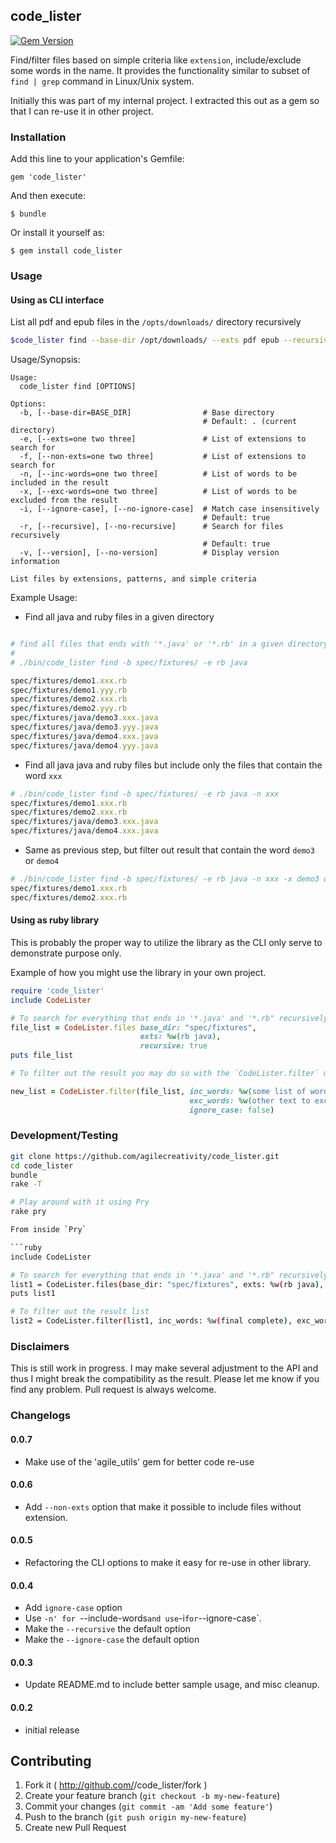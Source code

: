## code_lister

[![Gem Version](https://badge.fury.io/rb/code_lister.svg)](http://badge.fury.io/rb/code_lister)

Find/filter files based on simple criteria like `extension`, include/exclude some words in the name.
It provides the functionality similar to subset of `find | grep` command in Linux/Unix system.

Initially this was part of my internal project. I extracted this out as a gem so
that I can re-use it in other project.

### Installation

Add this line to your application's Gemfile:

    gem 'code_lister'

And then execute:

    $ bundle

Or install it yourself as:

    $ gem install code_lister

### Usage

#### Using as CLI interface

List all pdf and epub files in the `/opts/downloads/` directory recursively

```sh
$code_lister find --base-dir /opt/downloads/ --exts pdf epub --recursive
```

Usage/Synopsis:

```
Usage:
  code_lister find [OPTIONS]

Options:
  -b, [--base-dir=BASE_DIR]                # Base directory
                                           # Default: . (current directory)
  -e, [--exts=one two three]               # List of extensions to search for
  -f, [--non-exts=one two three]           # List of extensions to search for
  -n, [--inc-words=one two three]          # List of words to be included in the result
  -x, [--exc-words=one two three]          # List of words to be excluded from the result
  -i, [--ignore-case], [--no-ignore-case]  # Match case insensitively
                                           # Default: true
  -r, [--recursive], [--no-recursive]      # Search for files recursively
                                           # Default: true
  -v, [--version], [--no-version]          # Display version information

List files by extensions, patterns, and simple criteria
```

Example Usage:

- Find all java and ruby files in a given directory

```ruby

# find all files that ends with '*.java' or '*.rb' in a given directory
#
# ./bin/code_lister find -b spec/fixtures/ -e rb java

spec/fixtures/demo1.xxx.rb
spec/fixtures/demo1.yyy.rb
spec/fixtures/demo2.xxx.rb
spec/fixtures/demo2.yyy.rb
spec/fixtures/java/demo3.xxx.java
spec/fixtures/java/demo3.yyy.java
spec/fixtures/java/demo4.xxx.java
spec/fixtures/java/demo4.yyy.java
```

- Find all java java and ruby files but include only the files that contain the word `xxx`

```ruby
# ./bin/code_lister find -b spec/fixtures/ -e rb java -n xxx
spec/fixtures/demo1.xxx.rb
spec/fixtures/demo2.xxx.rb
spec/fixtures/java/demo3.xxx.java
spec/fixtures/java/demo4.xxx.java
```

- Same as previous step, but filter out result that contain the word `demo3` or `demo4`

```ruby
# ./bin/code_lister find -b spec/fixtures/ -e rb java -n xxx -x demo3 demo4
spec/fixtures/demo1.xxx.rb
spec/fixtures/demo2.xxx.rb
```

#### Using as ruby library

This is probably the proper way to utilize the library as the CLI only serve to
demonstrate purpose only.

Example of how you might use the library in your own project.

```ruby
require 'code_lister'
include CodeLister

# To search for everything that ends in '*.java' and '*.rb" recursively
file_list = CodeLister.files base_dir: "spec/fixtures",
                             exts: %w(rb java),
                             recursive: true
puts file_list

# To filter out the result you may do so with the `CodeLister.filter` method

new_list = CodeLister.filter(file_list, inc_words: %w(some list of word),
                                        exc_words: %w(other text to excluded),
                                        ignore_case: false)

```

### Development/Testing

```sh
git clone https://github.com/agilecreativity/code_lister.git
cd code_lister
bundle
rake -T

# Play around with it using Pry
rake pry

From inside `Pry`

```ruby
include CodeLister

# To search for everything that ends in '*.java' and '*.rb" recursively
list1 = CodeLister.files(base_dir: "spec/fixtures", exts: %w(rb java), recursive: true)
puts list1

# To filter out the result list
list2 = CodeLister.filter(list1, inc_words: %w(final complete), exc_words: %w(demo test))
```

### Disclaimers

This is still work in progress. I may make several adjustment to the API and thus I might break
the compatibility as the result. Please let me know if you find any problem. Pull request is
always welcome.

### Changelogs

#### 0.0.7
- Make use of the 'agile_utils' gem for better code re-use

#### 0.0.6
- Add `--non-exts` option that make it possible to include files without extension.

#### 0.0.5
- Refactoring the CLI options to make it easy for re-use in other library.

#### 0.0.4
- Add `ignore-case` option
- Use `-n' for `--include-words` and use `-i` for `--ignore-case`.
- Make the `--recursive` the default option
- Make the `--ignore-case` the default option

#### 0.0.3
- Update README.md to include better sample usage, and misc cleanup.

#### 0.0.2
- initial release

## Contributing

1. Fork it ( http://github.com/<my-github-username>/code_lister/fork )
2. Create your feature branch (`git checkout -b my-new-feature`)
3. Commit your changes (`git commit -am 'Add some feature'`)
4. Push to the branch (`git push origin my-new-feature`)
5. Create new Pull Request
